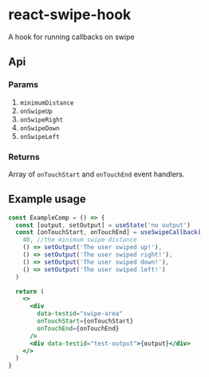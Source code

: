 # react-swipe-hook
A hook for running callbacks on swipe

## Api

### Params
1. `minimumDistance`
2. `onSwipeUp`
3. `onSwipeRight`
4. `onSwipeDown`
5. `onSwipeLeft`

### Returns

Array of `onTouchStart` and `onTouchEnd` event handlers.

## Example usage

```jsx harmony
const ExampleComp = () => {
  const [output, setOutput] = useState('no output')
  const [onTouchStart, onTouchEnd] = useSwipeCallback(
    40, //the minimum swipe distance
    () => setOutput('The user swiped up!'),
    () => setOutput('The user swiped right!'),
    () => setOutput('The user swiped down!'),
    () => setOutput('The user swiped left!')
  )

  return (
    <>
      <div
        data-testid="swipe-area"
        onTouchStart={onTouchStart}
        onTouchEnd={onTouchEnd}
      />
      <div data-testid="test-output">{output}</div>
    </>
  )
}
```
